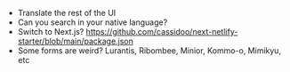 - Translate the rest of the UI
- Can you search in your native language?
- Switch to Next.js? https://github.com/cassidoo/next-netlify-starter/blob/main/package.json
- Some forms are weird? Lurantis, Ribombee, Minior, Kommo-o, Mimikyu, etc
